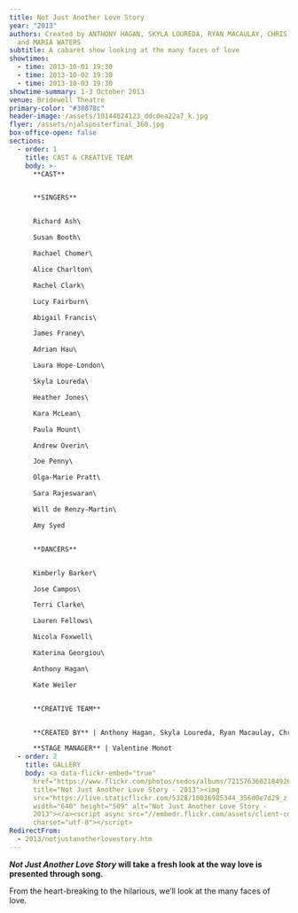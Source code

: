 ```yaml
---
title: Not Just Another Love Story
year: "2013"
authors: Created by ANTHONY HAGAN, SKYLA LOUREDA, RYAN MACAULAY, CHRIS WARNER
  and MARIA WATERS
subtitle: A cabaret show looking at the many faces of love
showtimes:
  - time: 2013-10-01 19:30
  - time: 2013-10-02 19:30
  - time: 2013-10-03 19:30
showtime-summary: 1-3 October 2013
venue: Bridewell Theatre
primary-color: "#30878c"
header-image: /assets/10144824123_ddc0ea22a7_k.jpg
flyer: /assets/njalsposterfinal_360.jpg
box-office-open: false
sections:
  - order: 1
    title: CAST & CREATIVE TEAM
    body: >-
      **CAST**


      **SINGERS**


      Richard Ash\

      Susan Booth\

      Rachael Chomer\

      Alice Charlton\

      Rachel Clark\

      Lucy Fairburn\

      Abigail Francis\

      James Franey\

      Adrian Hau\

      Laura Hope-London\

      Skyla Loureda\

      Heather Jones\

      Kara McLean\

      Paula Mount\

      Andrew Overin\

      Joe Penny\

      Olga-Marie Pratt\

      Sara Rajeswaran\

      Will de Renzy-Martin\

      Amy Syed


      **DANCERS**


      Kimberly Barker\

      Jose Campos\

      Terri Clarke\

      Lauren Fellows\

      Nicola Foxwell\

      Katerina Georgiou\

      Anthony Hagan\

      Kate Weiler


      **CREATIVE TEAM**


      **CREATED BY** | Anthony Hagan, Skyla Loureda, Ryan Macaulay, Chris Warner, Maria Waters\

      **STAGE MANAGER** | Valentine Monot
  - order: 2
    title: GALLERY
    body: <a data-flickr-embed="true"
      href="https://www.flickr.com/photos/sedos/albums/72157636021849266"
      title="Not Just Another Love Story - 2013"><img
      src="https://live.staticflickr.com/5328/10036985344_356d0e7d29_z.jpg"
      width="640" height="509" alt="Not Just Another Love Story -
      2013"></a><script async src="//embedr.flickr.com/assets/client-code.js"
      charset="utf-8"></script>
RedirectFrom:
  - 2013/notjustanotherlovestory.htm
---
```

***Not Just Another Love Story* will take a fresh look at the way love is presented through song.** 

From the heart-breaking to the hilarious, we’ll look at the many faces of love.